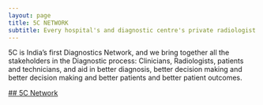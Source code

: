 ```yaml
---
layout: page
title: 5C NETWORK
subtitle: Every hospital's and diagnostic centre's private radiologist
---
```


5C is India’s first Diagnostics Network, and we bring together all the stakeholders in the Diagnostic process: Clinicians, Radiologists, patients and technicians, and aid in better diagnosis, better decision making and better decision making and better patients and better patient outcomes.   

[## 5C Network](https://www.youtube.com/watch?v=VYwt7MajSGA)

